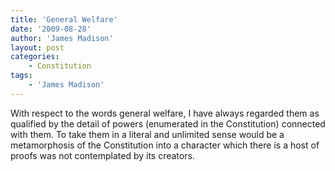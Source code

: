 ```yaml
---
title: 'General Welfare'
date: '2009-08-28'
author: 'James Madison'
layout: post
categories:
    - Constitution
tags:
    - 'James Madison'
---
```


With respect to the words general welfare, I have always regarded them as qualified by the detail of powers (enumerated in the Constitution) connected with them. To take them in a literal and unlimited sense would be a metamorphosis of the Constitution into a character which there is a host of proofs was not contemplated by its creators.
